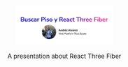 <p align="center">
  <img alt="logo" src="/public/images/cover.png" width="220">
</p>

<p align="center">
  A presentation about React Three Fiber
</p>
